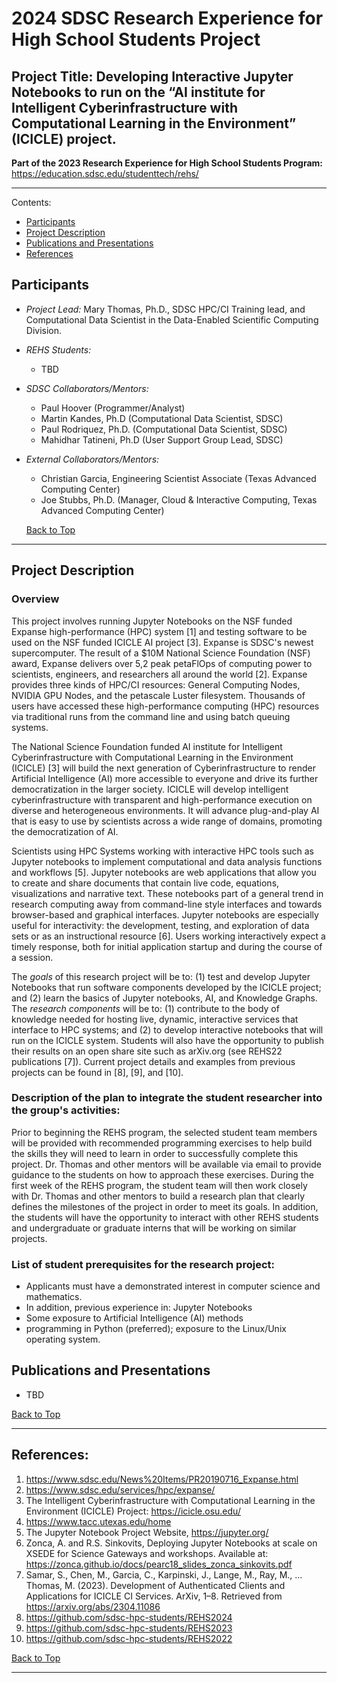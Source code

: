 # 2024 SDSC Research Experience for High School Students Project 
## Project Title: Developing Interactive Jupyter Notebooks to run on the “AI institute for Intelligent Cyberinfrastructure with Computational Learning in the Environment” (ICICLE) project.

**Part of the 2023 Research Experience for High School Students Program:**  https://education.sdsc.edu/studenttech/rehs/

<hr>

<a name="top">Contents:
* [Participants](#parts)
* [Project Description](#proj-desc)
* [Publications and Presentations](#pubs)
* [References](#refs)



## Participants  <a name="parts"></a>
* _Project Lead:_  Mary Thomas, Ph.D., SDSC HPC/CI Training lead, and Computational Data Scientist in the Data-Enabled Scientific Computing Division.
* _REHS Students:_
   * TBD
* _SDSC Collaborators/Mentors:_
   * Paul Hoover (Programmer/Analyst)
   * Martin Kandes, Ph.D (Computational Data Scientist, SDSC)
   * Paul Rodriquez, Ph.D. (Computational Data Scientist, SDSC)
   * Mahidhar Tatineni, Ph.D (User Support Group Lead, SDSC)
* _External Collaborators/Mentors:_
   * Christian Garcia, Engineering Scientist Associate (Texas Advanced Computing Center)
   * Joe Stubbs, Ph.D. (Manager, Cloud & Interactive Computing, Texas Advanced Computing Center)

  [Back to Top](#top)
<hr>

## Project Description  <a name="proj-desc"></a>
### Overview
This project involves running Jupyter Notebooks on the NSF funded Expanse high-performance (HPC) system [1] and testing software to be used on the NSF funded ICICLE AI project [3]. Expanse is SDSC's newest supercomputer. The result of a $10M National Science Foundation (NSF) award, Expanse delivers over 5,2 peak petaFlOps of computing power to scientists, engineers, and researchers all around the world [2]. Expanse provides three kinds of HPC/CI resources: General Computing Nodes, NVIDIA GPU Nodes, and the petascale Luster filesystem. Thousands of users have accessed these high-performance computing (HPC) resources via traditional runs from the command line and using batch queuing systems.

The National Science Foundation funded AI institute for Intelligent Cyberinfrastructure with Computational Learning in the Environment (ICICLE) [3] will build the next generation of Cyberinfrastructure to render Artificial Intelligence (AI) more accessible to everyone and drive its further democratization in the larger society. ICICLE will develop intelligent cyberinfrastructure with transparent and high-performance execution on diverse and heterogeneous environments. It will advance plug-and-play AI that is easy to use by scientists across a wide range of domains, promoting the democratization of AI.

Scientists using HPC Systems working with interactive HPC tools such as Jupyter notebooks to implement computational and data analysis functions and workflows [5]. Jupyter notebooks are web applications that allow you to create and share documents that contain live code, equations, visualizations and narrative text. These notebooks part of a general trend in research computing away from command-line style interfaces and towards browser-based and graphical interfaces. Jupyter notebooks are especially useful for interactivity: the development, testing, and exploration of data sets or as an instructional resource [6]. Users working interactively expect a timely response, both for initial application startup and during the course of a session.

The _goals_ of this research project will be to: (1) test and develop Jupyter Notebooks that run software components developed by the ICICLE project; and (2) learn the basics of  Jupyter notebooks, AI, and Knowledge Graphs. The _research components_ will be to: (1) contribute to the body of knowledge needed for hosting live, dynamic, interactive services that interface to HPC systems; and (2) to develop interactive notebooks that will run on the ICICLE system. Students will also have the opportunity to publish their results on an open share site such as arXiv.org (see REHS22 publications [7]). Current project details and examples from previous projects can be found in [8], [9], and [10].


### Description of the plan to integrate the student researcher into the group's activities: 
Prior to beginning the REHS program, the selected student team members will be provided with recommended programming exercises to help build the skills they will need to learn in order to successfully complete this project. Dr. Thomas and other mentors will be available via email to provide guidance to the students on how to approach these exercises. During the first week of the REHS program, the student team will then work closely with Dr. Thomas and other mentors to build a research plan that clearly defines the milestones of the project in order to meet its goals. In addition, the students will have the opportunity to interact with other REHS students and undergraduate or graduate interns that will be working on similar projects.


### List of student prerequisites for the research project: 
* Applicants must have a demonstrated interest in computer science and mathematics. 
* In addition, previous experience in: Jupyter Notebooks
* Some exposure to Artificial Intelligence (AI) methods
* programming in Python (preferred); exposure to the Linux/Unix operating system.


## Publications and Presentations  <a name="pubs"></a>
* TBD


[Back to Top](#top)
<hr>

## References:   <a name="refs"></a>
1.	https://www.sdsc.edu/News%20Items/PR20190716_Expanse.html
2.	https://www.sdsc.edu/services/hpc/expanse/
3.	The  Intelligent Cyberinfrastructure with Computational Learning in the Environment (ICICLE) Project:  https://icicle.osu.edu/ 
4.	https://www.tacc.utexas.edu/home 
5.	The Jupyter Notebook Project Website, https://jupyter.org/
6.	Zonca, A. and R.S. Sinkovits, Deploying Jupyter Notebooks at scale on XSEDE for Science Gateways and workshops. Available at: https://zonca.github.io/docs/pearc18_slides_zonca_sinkovits.pdf
7.	Samar, S., Chen, M., Garcia, C., Karpinski, J., Lange, M., Ray, M., … Thomas, M. (2023). Development of Authenticated Clients and Applications for ICICLE CI Services. ArXiv, 1–8. Retrieved from https://arxiv.org/abs/2304.11086
8.	https://github.com/sdsc-hpc-students/REHS2024
9.	https://github.com/sdsc-hpc-students/REHS2023
10.	https://github.com/sdsc-hpc-students/REHS2022


[Back to Top](#top)
<hr>
